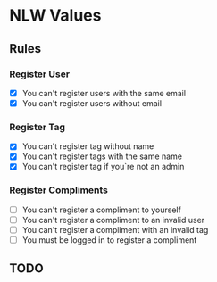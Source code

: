 # NLW Values

## Rules

### Register User

- [x] You can't register users with the same email
- [x] You can't register users without email

### Register Tag

- [x] You can't register tag without name
- [x] You can't register tags with the same name
- [x] You can't register tag if you`re not an admin

### Register Compliments

- [ ] You can't register a compliment to yourself
- [ ] You can't register a compliment to an invalid user
- [ ] You can't register a compliment with an invalid tag
- [ ] You must be logged in to register a compliment

## TODO

